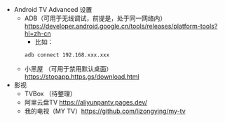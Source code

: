 - Android TV Advanced 设置
  - ADB（可用于无线调试，前提是，处于同一网络内）https://developer.android.google.cn/tools/releases/platform-tools?hl=zh-cn
    - 比如：
    ```Windows CMD
    adb connect 192.168.xxx.xxx
  - 小黑屋 （可用于禁用默认桌面）https://stopapp.https.gs/download.html
- 影视
  - TVBox （待整理）
  - 阿里云盘TV https://aliyunpantv.pages.dev/
  - 我的电视（MY TV）https://github.com/lizongying/my-tv
